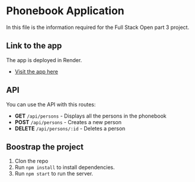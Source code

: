 # Phonebook Application

In this file is the information required for the Full Stack Open part 3 project.

## Link to the app
The app is deployed in Render.
- [Visit the app here](https://full-stack-open-eqfz.onrender.com)

## API
You can use the API with this routes:
- **GET** `/api/persons` - Displays all the persons in the phonebook
- **POST** `/api/persons` - Creates a new person
- **DELETE** `/api/persons/:id` - Deletes a person

## Boostrap the project
1. Clon the repo
2. Run `npm install` to install dependencies.
3. Run `npm start` to run the server.
